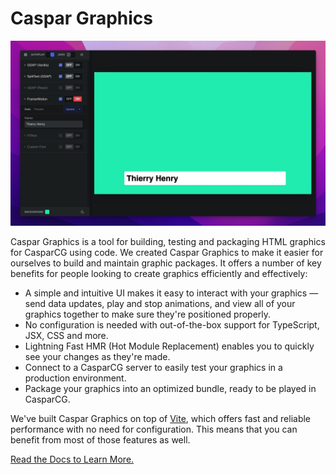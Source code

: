 # Caspar Graphics

![The UI for Caspar Graphics](/packages/www/public/example.jpg)

Caspar Graphics is a tool for building, testing and packaging HTML graphics for CasparCG using code. We created Caspar Graphics to make it easier for ourselves to build and maintain graphic packages. It offers a number of key benefits for people looking to create graphics efficiently and effectively:

- A simple and intuitive UI makes it easy to interact with your graphics — send data updates, play and stop animations, and view all of your graphics together to make sure they're positioned properly.
- No configuration is needed with out-of-the-box support for TypeScript, JSX, CSS and more.
- Lightning Fast HMR (Hot Module Replacement) enables you to quickly see your changes as they're made.
- Connect to a CasparCG server to easily test your graphics in a production environment.
- Package your graphics into an optimized bundle, ready to be played in CasparCG.

We've built Caspar Graphics on top of [Vite](https://vitejs.dev/), which offers fast and reliable performance with no need for configuration. This means that you can benefit from most of those features as well.

[Read the Docs to Learn More.](https://caspar-graphics.vercel.app)
